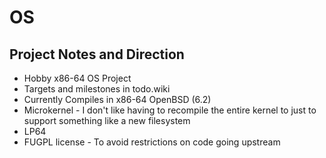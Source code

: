 # OS

## Project Notes and Direction
* Hobby x86-64 OS Project
* Targets and milestones in todo.wiki
* Currently Compiles in x86-64 OpenBSD (6.2)
* Microkernel -	I don't like having to recompile the entire kernel to
		just to support something like a new filesystem
* LP64
* FUGPL license - To avoid restrictions on code going upstream
